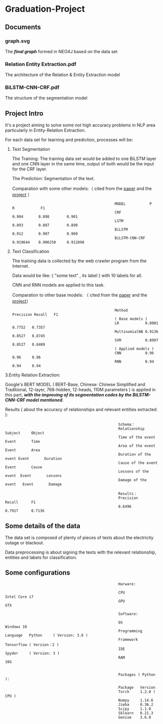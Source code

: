 # Graduation-Project

## Documents

### graph.svg
   The ***final graph*** formed in NEO4J based on the data set

### Relation Entity Extraction.pdf
   The architecture of the Relation & Entity Extraction model

### BiLSTM-CNN-CRF.pdf
   The structure of the segmentation model
    
## Project Intro
  
  It's a project aiming to solve some not high accuracy problems in NLP area particularly in Entity-Relation Extraction.
  
  For each data set for learning and prediction, processes will be:
  
  1. Text Segmentation
  
     The Training: The training data set would be added to one BiLSTM layer and one CNN layer in the same time, output of both would be the input for the CRF layer.
     
     The Prediction: Segmentation of the text.
     
     Comparation with some other models:（ cited from the [paper](http://www.cnki.com.cn/Article/CJFDTotal-DQXX201908002.htm) and the [project](https://github.com/FanhuaandLuomu/BiLstm_CNN_CRF_CWS) ）

                                                        MODEL           P           R            F1 
                                                        CRF             0.904       0.898        0.901 
                                                        LSTM            0.893       0.887        0.890 
                                                        BiLSTM          0.912       0.907        0.909 
                                                        BiLSTM-CNN-CRF  0.919644    0.906250     0.912898 
     
  2. Text Classification
     
     The training data is collected by the web crawler program from the Internet.
     
     Data would be like: { "some text" , its label } with 10 labels for all.
     
     CNN and RNN models are applied to this task.
     
     Comparation to other base models: （ cited from the [paper](http://cdmd.cnki.com.cn/Article/CDMD-83801-1018130739.htm) and the [project](https://github.com/gaussic/text-classification-cnn-rnn)）                 

                                                        Method        Precision Recall   F1 
                                                        ( Base models ) 
                                                        LR            0.8001    0.7752   0.7357 
                                                        MultinomialNB 0.9136    0.8527   0.8745 
                                                        SVM           0.8997    0.8527   0.8489 
                                                        ( Applied models ) 
                                                        CNN           0.96      0.96     0.96 
                                                        RNN           0.94      0.94     0.94 
                                                    
   3.Entity Relation Extraction:
   
   Google's BERT MODEL ( BERT-Base, Chinese: Chinese Simplified and Traditional, 12-layer, 768-hidden, 12-heads, 110M parameters ) 
   is applied in this part, ***with the improving of its segmentation codes by the BiLSTM-CNN-CRF model mentioned***.
     
   Results ( about the accuracy of relationships and relevant entities extracted ):
     
                                                        Schema：
                                                        Relationship          Subject     Object
                                                        Time of the event     Event       Time    
                                                        Area of the event     Event       Area       
                                                        Duration of the event Event       Duration    
                                                        Cause of the event    Event       Cause    
                                                        Lessons of the event  Event       Lessons    
                                                        Damage of the event   Event       Damage    
                                                        
                                                        Results：
                                                        Precision             Recall      F1 
                                                        0.6496                0.7917      0.7136
            
## Some details of the data

The data set is composed of plenty of pieces of texts about the electricity outage or blackout. 

Data preprocessing is about signing the texts with the relevant relationship, entities and labels for classification.  

## Some configurations
                                                        Harware:
                                                        
                                                        CPU                   Intel Core i7 
                                                        GPU                   GTX 
                                                        
                                                        Software:
                                                        
                                                        OS                     Windows 10 
                                                        Programming Language   Python     ( Version: 3.6 ) 
                                                        Framework              Tensorflow ( Version：2 )
                                                        IDE                    Spyder     ( Version: 3 ) 
                                                        RAM                    16G 
                                                        
                                                        
                                                        Packages ( Python ):
                                                        
                                                        Package   Version
                                                        Torch     1.2.0 ( CPU ) 
                                                        Numpy     1.14.6 
                                                        Jieba     0.36.2 
                                                        Scipy     1.1.0 
                                                        Sklearn   0.21.3 
                                                        Genism    3.6.0 
